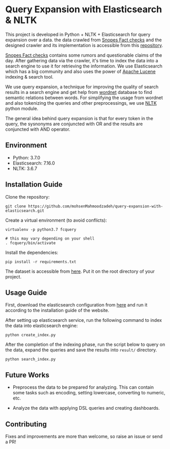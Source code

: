 # Query Expansion with Elasticsearch & NLTK
This project is developed in Python + NLTK + Elasticsearch for query expansion over a data. the data crawled from [Snopes Fact checks](https://www.snopes.com/fact-check/) and the designed crawler and its implementation is accessible from this [repository](https://github.com/mohsenMahmoodzadeh/fact-checks-crawler). 

[Snopes Fact checks](https://www.snopes.com/fact-check/) contains some rumors and questionable claims of the day. After gathering data via the crawler, it's time to index the data into a search engine to use it for retrieving the information. We use Elasticsearch which has a big community and also uses the power of [Apache Lucene](https://lucene.apache.org/) indexing & search tool.

We use query expansion, a technique for improving the quality of search results in a search engine and get help from [wordnet](https://wordnet.princeton.edu/) database to find semantic relations between words. For simplifying the usage from wordnet and also tokenizing the queries and other preprocessings, we use [NLTK](https://www.nltk.org/) python module. 

The general idea behind query expansion is that for every token in the query, the sysnonyms are conjuncted with OR and the results are conjuncted with AND operator.

## Environment
- Python: 3.7.0
- Elasticsearch: 7.16.0
- NLTK: 3.6.7

## Installation Guide
Clone the repository:
```
git clone https://github.com/mohsenMahmoodzadeh/query-expansion-with-elasticsearch.git
```

Create a virtual environment (to avoid conflicts):
```
virtualenv -p python3.7 fcquery

# this may vary depending on your shell
. fcquery/bin/activate 
```

Install the dependencies:
```
pip install -r requirements.txt
```
The dataset is accessible from [here](https://drive.google.com/file/d/1QO3-UxU3Fpgvn7Vjl-dV5SvkMllIugYZ/view?usp=sharing). Put it on the root directory of your project.


## Usage Guide

First, download the elasticsearch configuration from [here](https://www.elastic.co/downloads/elasticsearch) and run it according to the installation guide of the website.

After setting up elasticsearch service, run the following command to index the data into elasticsearch engine:
```
python create_index.py
```

After the completion of the indexing phase, run the script below to query on the data, expand the queries and save the results into `result/` directory.
```
python search_index.py
```

## Future Works

- Preprocess the data to be prepared for analyzing. This can contain some tasks such as encoding, setting lowercase, converting to numeric, etc.

- Analyze the data with applying DSL queries and creating dashboards.

## Contributing
Fixes and improvements are more than welcome, so raise an issue or send a PR!